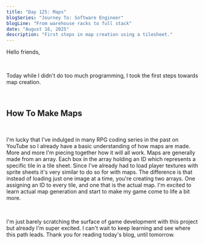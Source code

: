 ```yaml
---
title: "Day 125: Maps"
blogSeries: "Journey To: Software Engineer"
blogLine: "From warehouse racks to full stack"
date: "August 16, 2025"
description: "First steps in map creation using a tilesheet."
---
```


Hello friends,

<br>

Today while I didn't do too much programming, I took the first steps towards map creation.

<br>

## How To Make Maps

<br>

I'm lucky that I've indulged in many RPG coding series in the past on YouTube so I already have a basic understanding of how maps are made. More and more I'm piecing together how it will all work. Maps are generally made from an array. Each box in the array holding an ID which represents a specific tile in a tile sheet. Since I've already had to load player textures with sprite sheets it's very similar to do so for with maps. The difference is that instead of loading just one image at a time, you're creating two arrays. One assigning an ID to every tile, and one that is the actual map. I'm excited to learn actual map generation and start to make my game come to life a bit more.

<br>

I'm just barely scratching the surface of game development with this project but already I'm super excited. I can't wait to keep learning and see where this path leads. Thank you for reading today's blog, until tomorrow.